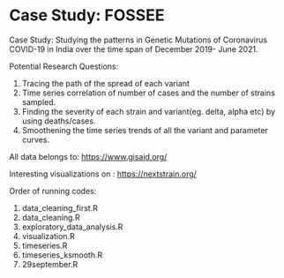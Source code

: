 # Case Study: FOSSEE

Case Study: Studying the patterns in Genetic Mutations of Coronavirus COVID-19 in India over the time span of December 2019- June 2021. <BR>


Potential Research Questions:<BR>
1) Tracing the path of the spread of each variant<BR>
2) Time series correlation of number of cases and the number of strains sampled.<BR>
3) Finding the severity of each strain and variant(eg. delta, alpha etc) by using deaths/cases.<BR>
4) Smoothening the time series trends of all the variant and parameter curves.

  
 All data belongs to: https://www.gisaid.org/
  
  
 Interesting visualizations on : https://nextstrain.org/

  
  Order of running codes:
  
  1. data_cleaning_first.R
  2. data_cleaning.R
  3. exploratory_data_analysis.R
  4. visualization.R
  5. timeseries.R
  6. timeseries_ksmooth.R
  7. 29september.R
